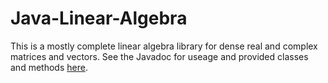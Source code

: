 # Java-Linear-Algebra

This is a mostly complete linear algebra library for dense real and complex matrices and vectors.
See the Javadoc for useage and provided classes and methods [here](https://jacobdwatters.github.io/Java-Linear-Algebra/).
